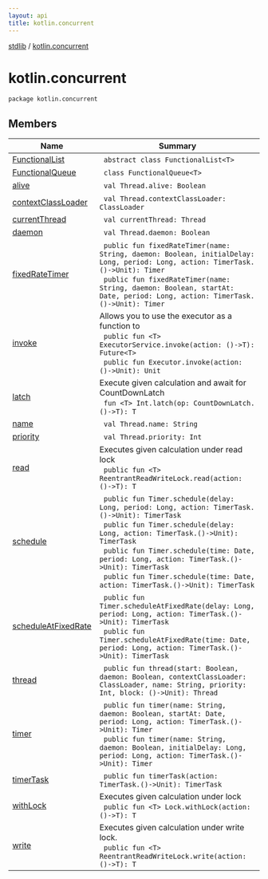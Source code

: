 ```yaml
---
layout: api
title: kotlin.concurrent
---
```

[stdlib](../index.html) / [kotlin.concurrent](index.html)

# kotlin.concurrent

```
package kotlin.concurrent
```
## Members
| Name | Summary |
|------|---------|
|[FunctionalList](FunctionalList/index.html)|&nbsp;&nbsp;`abstract class FunctionalList<T> `<br>|
|[FunctionalQueue](FunctionalQueue/index.html)|&nbsp;&nbsp;`class FunctionalQueue<T> `<br>|
|[alive](alive/index.html)|&nbsp;&nbsp;`val Thread.alive: Boolean`<br>|
|[contextClassLoader](contextClassLoader/index.html)|&nbsp;&nbsp;`val Thread.contextClassLoader: ClassLoader`<br>|
|[currentThread](currentThread/index.html)|&nbsp;&nbsp;`val currentThread: Thread`<br>|
|[daemon](daemon/index.html)|&nbsp;&nbsp;`val Thread.daemon: Boolean`<br>|
|[fixedRateTimer](fixedRateTimer.html)|&nbsp;&nbsp;`public fun fixedRateTimer(name: String, daemon: Boolean, initialDelay: Long, period: Long, action: TimerTask.()->Unit): Timer`<br>&nbsp;&nbsp;`public fun fixedRateTimer(name: String, daemon: Boolean, startAt: Date, period: Long, action: TimerTask.()->Unit): Timer`<br>|
|[invoke](invoke.html)|Allows you to use the executor as a function to<br>&nbsp;&nbsp;`public fun <T> ExecutorService.invoke(action: ()->T): Future<T>`<br>&nbsp;&nbsp;`public fun Executor.invoke(action: ()->Unit): Unit`<br>|
|[latch](latch.html)|Execute given calculation and await for CountDownLatch<br>&nbsp;&nbsp;`fun <T> Int.latch(op: CountDownLatch.()->T): T`<br>|
|[name](name/index.html)|&nbsp;&nbsp;`val Thread.name: String`<br>|
|[priority](priority/index.html)|&nbsp;&nbsp;`val Thread.priority: Int`<br>|
|[read](read.html)|Executes given calculation under read lock<br>&nbsp;&nbsp;`public fun <T> ReentrantReadWriteLock.read(action: ()->T): T`<br>|
|[schedule](schedule.html)|&nbsp;&nbsp;`public fun Timer.schedule(delay: Long, period: Long, action: TimerTask.()->Unit): TimerTask`<br>&nbsp;&nbsp;`public fun Timer.schedule(delay: Long, action: TimerTask.()->Unit): TimerTask`<br>&nbsp;&nbsp;`public fun Timer.schedule(time: Date, period: Long, action: TimerTask.()->Unit): TimerTask`<br>&nbsp;&nbsp;`public fun Timer.schedule(time: Date, action: TimerTask.()->Unit): TimerTask`<br>|
|[scheduleAtFixedRate](scheduleAtFixedRate.html)|&nbsp;&nbsp;`public fun Timer.scheduleAtFixedRate(delay: Long, period: Long, action: TimerTask.()->Unit): TimerTask`<br>&nbsp;&nbsp;`public fun Timer.scheduleAtFixedRate(time: Date, period: Long, action: TimerTask.()->Unit): TimerTask`<br>|
|[thread](thread.html)|&nbsp;&nbsp;`public fun thread(start: Boolean, daemon: Boolean, contextClassLoader: ClassLoader, name: String, priority: Int, block: ()->Unit): Thread`<br>|
|[timer](timer.html)|&nbsp;&nbsp;`public fun timer(name: String, daemon: Boolean, startAt: Date, period: Long, action: TimerTask.()->Unit): Timer`<br>&nbsp;&nbsp;`public fun timer(name: String, daemon: Boolean, initialDelay: Long, period: Long, action: TimerTask.()->Unit): Timer`<br>|
|[timerTask](timerTask.html)|&nbsp;&nbsp;`public fun timerTask(action: TimerTask.()->Unit): TimerTask`<br>|
|[withLock](withLock.html)|Executes given calculation under lock<br>&nbsp;&nbsp;`public fun <T> Lock.withLock(action: ()->T): T`<br>|
|[write](write.html)|Executes given calculation under write lock.<br>&nbsp;&nbsp;`public fun <T> ReentrantReadWriteLock.write(action: ()->T): T`<br>|
